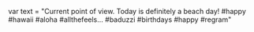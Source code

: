
var text = "Current point of view. Today is definitely a beach day! #happy #hawaii #aloha #allthefeels… #baduzzi #birthdays #happy #regram"

